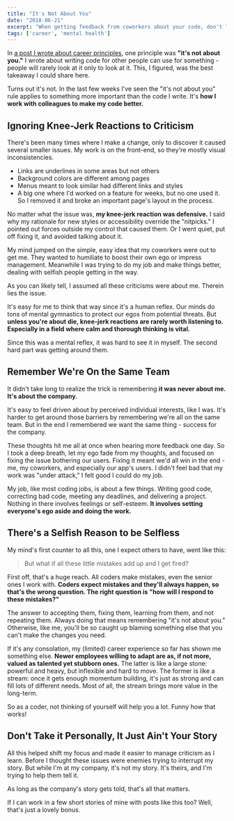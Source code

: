 ```yaml
---
title: "It's Not About You"
date: "2018-06-21"
excerpt: "When getting feedback from coworkers about your code, don't let your ego stop you from doing better."
tags: ['career', 'mental health']
---
```

In [a post I wrote about career principles](https://dev.to/maxwell_dev/the-career-adventures-of-johnny-javascript-1cc3), one principle was **"it's not about you."** I wrote about writing code for other people can use for something - people will rarely look at it only to look at it. This, I figured, was the best takeaway I could share here.

Turns out it's not. In the last few weeks I've seen the "it's not about you" rule applies to something more important than the code I write. It's **how I work with colleagues to make my code better.**

## Ignoring Knee-Jerk Reactions to Criticism

There's been many times where I make a change, only to discover it caused several smaller issues. My work is on the front-end, so they're mostly visual inconsistencies.

* Links are underlines in some areas but not others
* Background colors are different among pages
* Menus meant to look similar had different links and styles
* A big one where I'd worked on a feature for weeks, but no one used it. So I removed it and broke an important page's layout in the process.

No matter what the issue was, **my knee-jerk reaction was defensive.** I said why my rationale for new styles or accessibility override the "nitpicks." I pointed out forces outside my control that caused them. Or I went quiet, put off fixing it, and avoided talking about it.

My mind jumped on the simple, easy idea that my coworkers were out to get me. They wanted to humiliate to boost their own ego or impress management. Meanwhile I was trying to do my job and make things better, dealing with selfish people getting in the way.

As you can likely tell, I assumed all these criticisms were about me. Therein lies the issue.

It's easy for me to think that way since it's a human reflex. Our minds do tons of mental gymnastics to protect our egos from potential threats. But **unless you're about die, knee-jerk reactions are rarely worth listening to. Especially in a field where calm and thorough thinking is vital.**

Since this was a mental reflex, it was hard to see it in myself. The second hard part was getting around them.

## Remember We're On the Same Team

It didn't take long to realize the trick is remembering **it was never about me. It's about the company.**

It's easy to feel driven about by perceived individual interests, like I was. It's harder to get around those barriers by remembering we're all on the same team. But in the end I remembered we want the same thing - success for the company.

These thoughts hit me all at once when hearing more feedback one day. So I took a deep breath, let my ego fade from my thoughts, and focused on fixing the issue bothering our users. Fixing it meant we'd all win in the end - me, my coworkers, and especially our app's users. I didn't feel bad that my work was "under attack," I felt good I could do my job.

My job, like most coding jobs, is about a few things. Writing good code, correcting bad code, meeting any deadlines, and delivering a project. Nothing in there involves feelings or self-esteem. **It involves setting everyone's ego aside and doing the work.**

## There's a Selfish Reason to be Selfless

My mind's first counter to all this, one I expect others to have, went like this:

> But what if all these little mistakes add up and I get fired?

First off, that's a huge reach. All coders make mistakes, even the senior ones I work with. **Coders expect mistakes and they'll always happen, so that's the wrong question. The right question is "how will I respond to these mistakes?"**

The answer to accepting them, fixing them, learning from them, and not repeating them. Always doing that means remembering "it's not about you." Otherwise, like me, you'll be so caught up blaming something else that you can't make the changes you need.

If it's any consolation, my (limited) career experience so far has shown me something else. **Newer employees willing to adapt are as, if not more, valued as talented yet stubborn ones.** The latter is like a large stone: powerful and heavy, but inflexible and hard to move. The former is like a stream: once it gets enough momentum building, it's just as strong and can fill lots of different needs. Most of all, the stream brings more value in the long-term.

So as a coder, not thinking of yourself will help you a lot. Funny how that works!

## Don't Take it Personally, It Just Ain't Your Story

All this helped shift my focus and made it easier to manage criticism as I learn. Before I thought these issues were enemies trying to interrupt my story. But while I'm at my company, it's not my story. It's theirs, and I'm trying to help them tell it.

As long as the company's story gets told, that's all that matters.

If I can work in a few short stories of mine with posts like this too? Well, that's just a lovely bonus.
